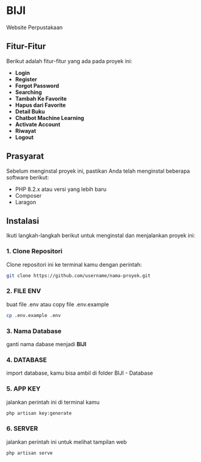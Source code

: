 # BIJI

Website Perpustakaan

## Fitur-Fitur
Berikut adalah fitur-fitur yang ada pada proyek ini:
- **Login**
- **Register**
- **Forgot Password**
- **Searching**
- **Tambah Ke Favorite**
- **Hapus dari Favorite**
- **Detail Buku**
- **Chatbot Machine Learning**
- **Activate Account**
- **Riwayat**
- **Logout**

## Prasyarat

Sebelum menginstal proyek ini, pastikan Anda telah menginstal beberapa software berikut:
- PHP 8.2.x atau versi yang lebih baru
- Composer
- Laragon

## Instalasi

Ikuti langkah-langkah berikut untuk menginstal dan menjalankan proyek ini:

### 1. Clone Repositori
Clone repositori ini ke terminal kamu dengan perintah:
```bash
git clone https://github.com/username/nama-proyek.git
```

### 2. FILE ENV
buat file .env atau copy file .env.example
```bash
cp .env.example .env
```

### 3. Nama Database
ganti nama dabase menjadi **BIJI**

### 4. DATABASE
import database, kamu bisa ambil di folder BIJI - Database

### 5. APP KEY
jalankan perintah ini di terminal kamu
```bash
php artisan key:generate
```

### 6. SERVER
jalankan perintah ini untuk melihat tampilan web
```bash
php artisan serve
```

